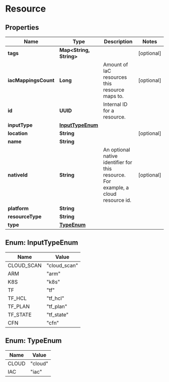

# Resource


## Properties

| Name | Type | Description | Notes |
|------------ | ------------- | ------------- | -------------|
|**tags** | **Map&lt;String, String&gt;** |  |  [optional] |
|**iacMappingsCount** | **Long** | Amount of IaC resources this resource maps to. |  [optional] |
|**id** | **UUID** | Internal ID for a resource. |  |
|**inputType** | [**InputTypeEnum**](#InputTypeEnum) |  |  |
|**location** | **String** |  |  [optional] |
|**name** | **String** |  |  |
|**nativeId** | **String** | An optional native identifier for this resource. For example, a cloud resource id. |  [optional] |
|**platform** | **String** |  |  |
|**resourceType** | **String** |  |  |
|**type** | [**TypeEnum**](#TypeEnum) |  |  |



## Enum: InputTypeEnum

| Name | Value |
|---- | -----|
| CLOUD_SCAN | &quot;cloud_scan&quot; |
| ARM | &quot;arm&quot; |
| K8S | &quot;k8s&quot; |
| TF | &quot;tf&quot; |
| TF_HCL | &quot;tf_hcl&quot; |
| TF_PLAN | &quot;tf_plan&quot; |
| TF_STATE | &quot;tf_state&quot; |
| CFN | &quot;cfn&quot; |



## Enum: TypeEnum

| Name | Value |
|---- | -----|
| CLOUD | &quot;cloud&quot; |
| IAC | &quot;iac&quot; |




